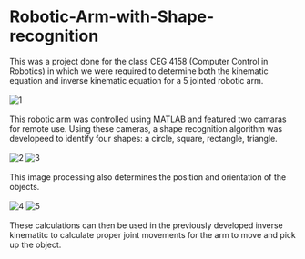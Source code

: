 # Robotic-Arm-with-Shape-recognition
This was a project done for the class CEG 4158 (Computer Control in Robotics) in which we were required to determine both the kinematic equation and inverse kinematic equation for a 5 jointed robotic arm.\
\
![1](https://user-images.githubusercontent.com/66148502/122081028-be9e4d00-cdcc-11eb-8c8d-49e1254a231e.PNG)\
\
This robotic arm was controlled using MATLAB and featured two camaras for remote use. Using these cameras, a shape recognition algorithm was developeed to identify four shapes: a circle, square, rectangle, triangle.\
\
![2](https://user-images.githubusercontent.com/66148502/122081813-6f0c5100-cdcd-11eb-93f0-a5ef0b75ad1c.PNG)
![3](https://user-images.githubusercontent.com/66148502/122081821-716eab00-cdcd-11eb-8e12-fec0bdbc2c83.PNG)\
\
This image processing also determines the position and orientation of the objects.\
\
![4](https://user-images.githubusercontent.com/66148502/122082034-a3800d00-cdcd-11eb-8d2c-60855a6db538.PNG)
![5](https://user-images.githubusercontent.com/66148502/122082040-a4b13a00-cdcd-11eb-9110-803009638fa5.PNG)\
\
These calculations can then be used in the previously developed inverse kinematitc to calculate proper joint movements for the arm to move and pick up the object.
